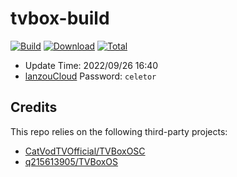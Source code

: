 # tvbox-build

[![Build](https://shields.io/github/workflow/status/celetor/tvbox-build/Build?logo=github&label=Build)](https://github.com/celetor/tvbox-build/actions)
[![Download](https://img.shields.io/github/v/release/celetor/tvbox-build?color=orange&logoColor=orange&label=Download&logo=DocuSign)](https://github.com/celetor/tvbox-build/releases/latest) 
[![Total](https://shields.io/github/downloads/celetor/tvbox-build/total?logo=Bookmeter&label=Counts&logoColor=blue&color=blue)](https://github.com/celetor/tvbox-build/releases)

+ Update Time: 2022/09/26 16:40
+ [lanzouCloud](https://wwi.lanzoup.com/b0dah3rlc)  Password: `celetor`

## Credits
This repo relies on the following third-party projects:
- [CatVodTVOfficial/TVBoxOSC](https://github.com/CatVodTVOfficial/TVBoxOSC)
- [q215613905/TVBoxOS](https://github.com/q215613905/TVBoxOS)
